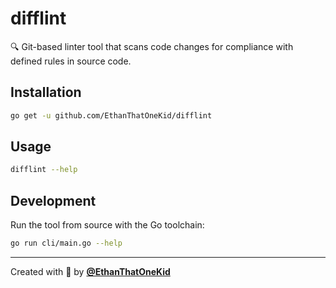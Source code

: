 # difflint

🔍 Git-based linter tool that scans code changes for compliance with defined rules in source code.

## Installation

```bash
go get -u github.com/EthanThatOneKid/difflint
```

## Usage

```bash
difflint --help
```

## Development

Run the tool from source with the Go toolchain:

```bash
go run cli/main.go --help
```

---

Created with 💖 by [**@EthanThatOneKid**](https://etok.codes/)
